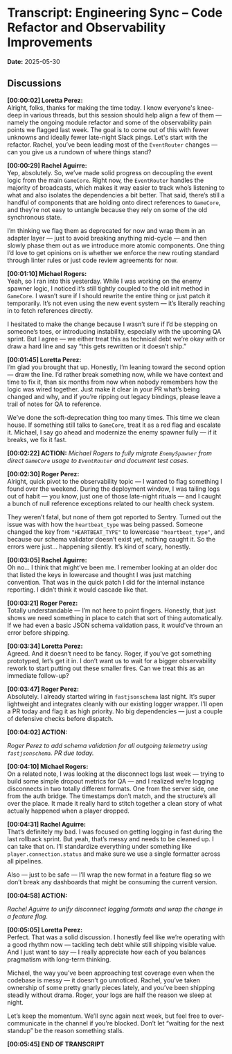 # Transcript: Engineering Sync – Code Refactor and Observability Improvements

**Date:** 2025-05-30

## Discussions

**[00:00:02] Loretta Perez:**  
Alright, folks, thanks for making the time today. I know everyone's knee-deep in various threads, but this session should help align a few of them — namely the ongoing module refactor and some of the observability pain points we flagged last week. The goal is to come out of this with fewer unknowns and ideally fewer late-night Slack pings. Let's start with the refactor. Rachel, you’ve been leading most of the `EventRouter` changes — can you give us a rundown of where things stand?

**[00:00:29] Rachel Aguirre:**  
Yep, absolutely. So, we’ve made solid progress on decoupling the event logic from the main `GameCore`. Right now, the `EventRouter` handles the majority of broadcasts, which makes it way easier to track who’s listening to what and also isolates the dependencies a bit better. That said, there’s still a handful of components that are holding onto direct references to `GameCore`, and they’re not easy to untangle because they rely on some of the old synchronous state.

I’m thinking we flag them as deprecated for now and wrap them in an adapter layer — just to avoid breaking anything mid-cycle — and then slowly phase them out as we introduce more atomic components. One thing I’d love to get opinions on is whether we enforce the new routing standard through linter rules or just code review agreements for now.

**[00:01:10] Michael Rogers:**  
Yeah, so I ran into this yesterday. While I was working on the enemy spawner logic, I noticed it’s still tightly coupled to the old init method in `GameCore`. I wasn’t sure if I should rewrite the entire thing or just patch it temporarily. It’s not even using the new event system — it’s literally reaching in to fetch references directly.

I hesitated to make the change because I wasn’t sure if I’d be stepping on someone’s toes, or introducing instability, especially with the upcoming QA sprint. But I agree — we either treat this as technical debt we’re okay with or draw a hard line and say “this gets rewritten or it doesn’t ship.”

**[00:01:45] Loretta Perez:**  
I’m glad you brought that up. Honestly, I’m leaning toward the second option — draw the line. I’d rather break something now, while we have context and time to fix it, than six months from now when nobody remembers how the logic was wired together. Just make it clear in your PR what’s being changed and why, and if you’re ripping out legacy bindings, please leave a trail of notes for QA to reference.

We’ve done the soft-deprecation thing too many times. This time we clean house. If something still talks to `GameCore`, treat it as a red flag and escalate it. Michael, I say go ahead and modernize the enemy spawner fully — if it breaks, we fix it fast.

**[00:02:22] ACTION:** _Michael Rogers to fully migrate `EnemySpawner` from direct `GameCore` usage to `EventRouter` and document test cases._

**[00:02:30] Roger Perez:**  
Alright, quick pivot to the observability topic — I wanted to flag something I found over the weekend. During the deployment window, I was tailing logs out of habit — you know, just one of those late-night rituals — and I caught a bunch of null reference exceptions related to our health check system.

They weren’t fatal, but none of them got reported to Sentry. Turned out the issue was with how the `heartbeat_type` was being passed. Someone changed the key from `"HEARTBEAT_TYPE"` to lowercase `"heartbeat_type"`, and because our schema validator doesn’t exist yet, nothing caught it. So the errors were just… happening silently. It’s kind of scary, honestly.

**[00:03:05] Rachel Aguirre:**  
Oh no… I think that might’ve been me. I remember looking at an older doc that listed the keys in lowercase and thought I was just matching convention. That was in the quick patch I did for the internal instance reporting. I didn’t think it would cascade like that.

**[00:03:21] Roger Perez:**  
Totally understandable — I’m not here to point fingers. Honestly, that just shows we need something in place to catch that sort of thing automatically. If we had even a basic JSON schema validation pass, it would’ve thrown an error before shipping.

**[00:03:34] Loretta Perez:**  
Agreed. And it doesn’t need to be fancy. Roger, if you’ve got something prototyped, let’s get it in. I don’t want us to wait for a bigger observability rework to start putting out these smaller fires. Can we treat this as an immediate follow-up?

**[00:03:47] Roger Perez:**  
Absolutely. I already started wiring in `fastjsonschema` last night. It’s super lightweight and integrates cleanly with our existing logger wrapper. I’ll open a PR today and flag it as high priority. No big dependencies — just a couple of defensive checks before dispatch.

**[00:04:02] ACTION:**

_Roger Perez to add schema validation for all outgoing telemetry using `fastjsonschema`. PR due today._

**[00:04:10] Michael Rogers:**  
On a related note, I was looking at the disconnect logs last week — trying to build some simple dropout metrics for QA — and I realized we’re logging disconnects in two totally different formats. One from the server side, one from the auth bridge. The timestamps don’t match, and the structure’s all over the place. It made it really hard to stitch together a clean story of what actually happened when a player dropped.

**[00:04:31] Rachel Aguirre:**  
That’s definitely my bad. I was focused on getting logging in fast during the last rollback sprint. But yeah, that’s messy and needs to be cleaned up. I can take that on. I’ll standardize everything under something like `player.connection.status` and make sure we use a single formatter across all pipelines.

Also — just to be safe — I’ll wrap the new format in a feature flag so we don’t break any dashboards that might be consuming the current version.

**[00:04:58] ACTION:**

_Rachel Aguirre to unify disconnect logging formats and wrap the change in a feature flag._

**[00:05:05] Loretta Perez:**  
Perfect. That was a solid discussion. I honestly feel like we’re operating with a good rhythm now — tackling tech debt while still shipping visible value. And I just want to say — I really appreciate how each of you balances pragmatism with long-term thinking.

Michael, the way you’ve been approaching test coverage even when the codebase is messy — it doesn’t go unnoticed. Rachel, you’ve taken ownership of some pretty gnarly pieces lately, and you’ve been shipping steadily without drama. Roger, your logs are half the reason we sleep at night.

Let’s keep the momentum. We’ll sync again next week, but feel free to over-communicate in the channel if you’re blocked. Don’t let “waiting for the next standup” be the reason something stalls.

**[00:05:45] END OF TRANSCRIPT**
